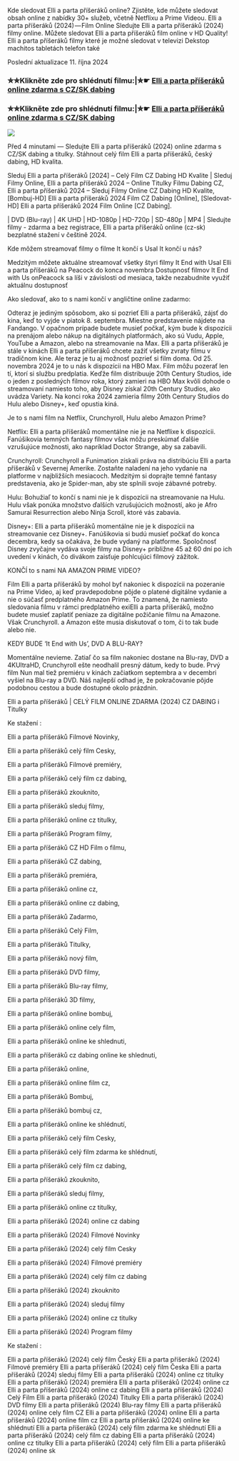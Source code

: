 Kde sledovat Elli a parta příšeráků online? Zjistěte, kde můžete sledovat obsah online z nabídky 30+ služeb, včetně Netflixu a Prime Videou. Elli a parta příšeráků (2024) — Film Online Sledujte Elli a parta příšeráků (2024) filmy online. Můžete sledovat Elli a parta příšeráků film online v HD Quality! Elli a parta příšeráků filmy které je možné sledovat v televizi Dekstop machitos tabletách telefon také

Poslední aktualizace 11. října 2024

### ✮✮Klikněte zde pro shlédnutí filmu:|✮☛ [Elli a parta příšeráků online zdarma s CZ/SK dabing](https://crotx.online/sk/movie/1217876/elli-a-parta-priseraku.git)

### ✮✮Klikněte zde pro shlédnutí filmu:|✮☛ [Elli a parta příšeráků online zdarma s CZ/SK dabing](https://crotx.online/sk/movie/1217876/elli-a-parta-priseraku.git)

<p dir="auto"><a href="https://crotx.online/sk/movie/1217876/elli-a-parta-priseraku.git" title="720p" rel="nofollow"><img src="https://i.imgur.com/jhNGoEt.gif" style="max-width: 100%;"></a></p>

Před 4 minutami — Sledujte Elli a parta příšeráků (2024) online zdarma s CZ/SK dabing a titulky. Stáhnout celý film Elli a parta příšeráků, český dabing, HD kvalita.

Sleduj Elli a parta příšeráků [2024] – Celý Film CZ Dabing HD Kvalite | Sleduj Filmy Online, Elli a parta příšeráků 2024 – Online Titulky Filmu Dabing CZ, Elli a parta příšeráků 2024 – Sleduj Filmy Online CZ Dabing HD Kvalite, [Bombuj-HD] Elli a parta příšeráků 2024 Film CZ Dabing [Online], [Sledovat-HD] Elli a parta příšeráků 2024 Film Online [CZ Dabing].

| DVD (Blu-ray) | 4K UHD | HD-1080p | HD-720p | SD-480p | MP4 | Sledujte filmy - zdarma a bez registrace, Elli a parta příšeráků online (cz-sk) bezplatné stažení v češtině 2024.

Kde môžem streamovať filmy o filme It končí s Usal It končí u nás?

Medzitým môžete aktuálne streamovať všetky štyri filmy It End with Usal Elli a parta příšeráků na Peacock do konca novembra Dostupnosť filmov It End with Us onPeacock sa líši v závislosti od mesiaca, takže nezabudnite využiť aktuálnu dostupnosť

Ako sledovať, ako to s nami končí v angličtine online zadarmo:

Odteraz je jediným spôsobom, ako si pozrieť Elli a parta příšeráků, zájsť do kina, keď to vyjde v piatok 8. septembra. Miestne predstavenie nájdete na Fandango. V opačnom prípade budete musieť počkať, kým bude k dispozícii na prenájom alebo nákup na digitálnych platformách, ako sú Vudu, Apple, YouTube a Amazon, alebo na streamovanie na Max. Elli a parta příšeráků je stále v kinách Elli a parta příšeráků chcete zažiť všetky zvraty filmu v tradičnom kine. Ale teraz je tu aj možnosť pozrieť si film doma. Od 25. novembra 2024 je to u nás k dispozícii na HBO Max. Film môžu pozerať len tí, ktorí si službu predplatia. Keďže film distribuuje 20th Century Studios, ide o jeden z posledných filmov roka, ktorý zamieri na HBO Max kvôli dohode o streamovaní namiesto toho, aby Disney získal 20th Century Studios, ako uvádza Variety. Na konci roka 2024 zamieria filmy 20th Century Studios do Hulu alebo Disney+, keď opustia kiná.

Je to s nami film na Netflix, Crunchyroll, Hulu alebo Amazon Prime?

Netflix: Elli a parta příšeráků momentálne nie je na Netflixe k dispozícii. Fanúšikovia temných fantasy filmov však môžu preskúmať ďalšie vzrušujúce možnosti, ako napríklad Doctor Strange, aby sa zabavili.

Crunchyroll: Crunchyroll a Funimation získali práva na distribúciu Elli a parta příšeráků v Severnej Amerike. Zostaňte naladení na jeho vydanie na platforme v najbližších mesiacoch. Medzitým si doprajte temné fantasy predstavenia, ako je Spider-man, aby ste splnili svoje zábavné potreby.

Hulu: Bohužiaľ to končí s nami nie je k dispozícii na streamovanie na Hulu. Hulu však ponúka množstvo ďalších vzrušujúcich možností, ako je Afro Samurai Resurrection alebo Ninja Scroll, ktoré vás zabavia.

Disney+: Elli a parta příšeráků momentálne nie je k dispozícii na streamovanie cez Disney+. Fanúšikovia si budú musieť počkať do konca decembra, kedy sa očakáva, že bude vydaný na platforme. Spoločnosť Disney zvyčajne vydáva svoje filmy na Disney+ približne 45 až 60 dní po ich uvedení v kinách, čo divákom zaisťuje pohlcujúci filmový zážitok.

KONČÍ to s nami NA AMAZON PRIME VIDEO?

Film Elli a parta příšeráků by mohol byť nakoniec k dispozícii na pozeranie na Prime Video, aj keď pravdepodobne pôjde o platené digitálne vydanie a nie o súčasť predplatného Amazon Prime. To znamená, že namiesto sledovania filmu v rámci predplatného exiElli a parta příšeráků, možno budete musieť zaplatiť peniaze za digitálne požičanie filmu na Amazone. Však Crunchyroll. a Amazon ešte musia diskutovať o tom, či to tak bude alebo nie.

KEDY BUDE ‘It End with Us’, DVD A BLU-RAY?

Momentálne nevieme. Zatiaľ čo sa film nakoniec dostane na Blu-ray, DVD a 4KUltraHD, Crunchyroll ešte neodhalil presný dátum, kedy to bude. Prvý film Nun mal tiež premiéru v kinách začiatkom septembra a v decembri vyšiel na Blu-ray a DVD. Náš najlepší odhad je, že pokračovanie pôjde podobnou cestou a bude dostupné okolo prázdnin.

Elli a parta příšeráků | CELÝ FILM ONLINE ZDARMA (2024) CZ DABING i Titulky

Ke stažení :

Elli a parta příšeráků Filmové Novinky,

Elli a parta příšeráků celý film Cesky,

Elli a parta příšeráků Filmové premiéry,

Elli a parta příšeráků celý film cz dabing,

Elli a parta příšeráků zkouknito,

Elli a parta příšeráků sleduj filmy,

Elli a parta příšeráků online cz titulky,

Elli a parta příšeráků Program filmy,

Elli a parta příšeráků CZ HD Film o filmu,

Elli a parta příšeráků CZ dabing,

Elli a parta příšeráků premiéra,

Elli a parta příšeráků online cz,

Elli a parta příšeráků online cz dabing,

Elli a parta příšeráků Zadarmo,

Elli a parta příšeráků Celý Film,

Elli a parta příšeráků Titulky,

Elli a parta příšeráků nový film,

Elli a parta příšeráků DVD filmy,

Elli a parta příšeráků Blu-ray filmy,

Elli a parta příšeráků 3D filmy,

Elli a parta příšeráků online bombuj,

Elli a parta příšeráků online cely film,

Elli a parta příšeráků online ke shlednuti,

Elli a parta příšeráků cz dabing online ke shlednuti,

Elli a parta příšeráků online,

Elli a parta příšeráků online film cz,

Elli a parta příšeráků Bombuj,

Elli a parta příšeráků bombuj cz,

Elli a parta příšeráků online ke shlédnutí,

Elli a parta příšeráků celý film Cesky,

Elli a parta příšeráků celý film zdarma ke shlédnutí,

Elli a parta příšeráků celý film cz dabing,

Elli a parta příšeráků zkouknito,

Elli a parta příšeráků sleduj filmy,

Elli a parta příšeráků online cz titulky,

Elli a parta příšeráků (2024) online cz dabing

Elli a parta příšeráků (2024) Filmové Novinky

Elli a parta příšeráků (2024) celý film Cesky

Elli a parta příšeráků (2024) Filmové premiéry

Elli a parta příšeráků (2024) celý film cz dabing

Elli a parta příšeráků (2024) zkouknito

Elli a parta příšeráků (2024) sleduj filmy

Elli a parta příšeráků (2024) online cz titulky

Elli a parta příšeráků (2024) Program filmy

Ke stažení :

Elli a parta příšeráků (2024) celý film Český Elli a parta příšeráků (2024) Filmové premiéry Elli a parta příšeráků (2024) celý film Česka Elli a parta příšeráků (2024) sleduj filmy Elli a parta příšeráků (2024) online cz titulky Elli a parta příšeráků (2024) premiéra Elli a parta příšeráků (2024) online cz Elli a parta příšeráků (2024) online cz dabing Elli a parta příšeráků (2024) Celý Film Elli a parta příšeráků (2024) Titulky Elli a parta příšeráků (2024) DVD filmy Elli a parta příšeráků (2024) Blu-ray filmy Elli a parta příšeráků (2024) online cely film CZ Elli a parta příšeráků (2024) online Elli a parta příšeráků (2024) online film cz Elli a parta příšeráků (2024) online ke shlédnutí Elli a parta příšeráků (2024) celý film zdarma ke shlédnutí Elli a parta příšeráků (2024) celý film cz dabing Elli a parta příšeráků (2024) online cz titulky Elli a parta příšeráků (2024) celý film Elli a parta příšeráků (2024) online sk
